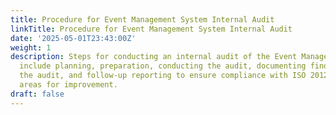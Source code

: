 ```yaml
---
title: Procedure for Event Management System Internal Audit
linkTitle: Procedure for Event Management System Internal Audit
date: '2025-05-01T23:43:00Z'
weight: 1
description: Steps for conducting an internal audit of the Event Management System
  include planning, preparation, conducting the audit, documenting findings, closing
  the audit, and follow-up reporting to ensure compliance with ISO 20121 and identify
  areas for improvement.
draft: false
---
```



<!-- Unsupported block type: table_of_contents -->

<!-- Unsupported block type: unsupported -->


